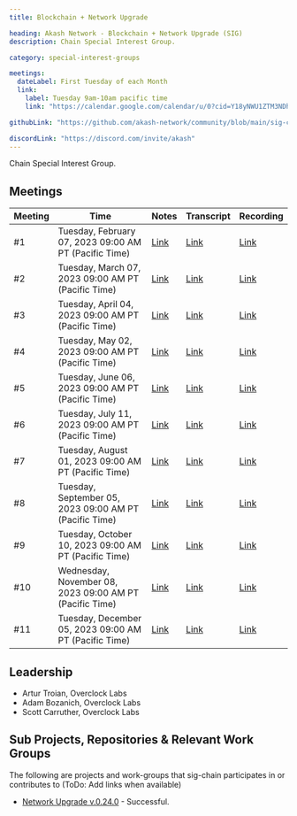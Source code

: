 ```yaml
---
title: Blockchain + Network Upgrade

heading: Akash Network - Blockchain + Network Upgrade (SIG)
description: Chain Special Interest Group.

category: special-interest-groups

meetings:
  dateLabel: First Tuesday of each Month
  link:
    label: Tuesday 9am-10am pacific time
    link: "https://calendar.google.com/calendar/u/0?cid=Y18yNWU1ZTM3NDhlNGM0YWI3YTU1ZjQxZmJjNWViZWJjYzBhMDNiNDBmYjAyODc4NWYxNDE1OWJmYWViZWExMmUyQGdyb3VwLmNhbGVuZGFyLmdvb2dsZS5jb20"

githubLink: "https://github.com/akash-network/community/blob/main/sig-chain"

discordLink: "https://discord.com/invite/akash"
---
```


Chain Special Interest Group.

## Meetings

| Meeting | Time                                                    | Notes                                                                                             | Transcript                                                                                                   | Recording                                                                                                                    |
| ------- | ------------------------------------------------------- | ------------------------------------------------------------------------------------------------- | ------------------------------------------------------------------------------------------------------------ | ---------------------------------------------------------------------------------------------------------------------------- |
| #1      | Tuesday, February 07, 2023 09:00 AM PT (Pacific Time)   | [Link](https://github.com/akash-network/community/blob/main/sig-chain/meetings/001-2023-02-08.md) | [Link](https://github.com/akash-network/community/blob/main/sig-chain/meetings/001-2023-02-08.md#transcript) | [Link](https://syav3u2trpuey4ercatgjmfetbsgauto4l6dweuzzeakfcfss5hq.arweave.net/lgFd01OL6ExwkRAmZLCkmGRgUm7i_DsSmckAooiyl08) |
| #2      | Tuesday, March 07, 2023 09:00 AM PT (Pacific Time)      | [Link](https://github.com/akash-network/community/blob/main/sig-chain/meetings/002-2023-03-07.md) | [Link](https://github.com/akash-network/community/blob/main/sig-chain/meetings/002-2023-03-07.md#transcript) | [Link](https://bnh5kltqeq2lawpenq3kdfi36yt4djl7gnsflaxset6d5jiucouq.arweave.net/C0_VLnAkNLBZ5Gw2oZUb9ifBpX8zZFWC8iT8PqUUE6k) |
| #3      | Tuesday, April 04, 2023 09:00 AM PT (Pacific Time)      | [Link](https://github.com/akash-network/community/blob/main/sig-chain/meetings/003-2023-04-04.md) | [Link](https://github.com/akash-network/community/blob/main/sig-chain/meetings/003-2023-04-04.md#transcript) | [Link](https://rtk5di5v7ki4rrepzufg5xvx7oakcpukzclwamohbfxn5kcgy3vq.arweave.net/jNXRo7X6kcjEj80Kbt63-4ChPorIl2Axxwlu3qhGxus) |
| #4      | Tuesday, May 02, 2023 09:00 AM PT (Pacific Time)        | [Link](https://github.com/akash-network/community/blob/main/sig-chain/meetings/004-2023-05-02.md) | [Link](https://github.com/akash-network/community/blob/main/sig-chain/meetings/004-2023-05-02.md#transcript) | [Link](https://ilt2quvvl4fkghho2kegz6q7vjpgza5dttrdrvswm6v5isdpsoeq.arweave.net/QueoUrVfCqMc7tKIbPofql5sg6Oc4jjWVmer1Ehvk4k) |
| #5      | Tuesday, June 06, 2023 09:00 AM PT (Pacific Time)       | [Link](https://github.com/akash-network/community/blob/main/sig-chain/meetings/004-2023-05-02.md) | [Link](https://github.com/akash-network/community/blob/main/sig-chain/meetings/004-2023-05-02.md#transcript) | [Link](https://ilt2quvvl4fkghho2kegz6q7vjpgza5dttrdrvswm6v5isdpsoeq.arweave.net/QueoUrVfCqMc7tKIbPofql5sg6Oc4jjWVmer1Ehvk4k) |
| #6      | Tuesday, July 11, 2023 09:00 AM PT (Pacific Time)       | [Link](https://github.com/akash-network/community/blob/main/sig-chain/meetings/006-2023-07-11.md) | [Link](https://github.com/akash-network/community/blob/main/sig-chain/meetings/006-2023-07-11.md#transcript) | [Link](https://sxisediwxnr2rnn2kq4dte3bkw2p7fsbg5h2fuc3tsrgimbgnfkq.arweave.net/ldEiDRa7Y6i1ulQ4OZNhVbT_lkE3T6LQW5yiZDAmaVU) |
| #7      | Tuesday, August 01, 2023 09:00 AM PT (Pacific Time)     | [Link](https://github.com/akash-network/community/blob/main/sig-chain/meetings/007-2023-08-01.md) | [Link](https://github.com/akash-network/community/blob/main/sig-chain/meetings/007-2023-08-01.md#transcript) | [Link](https://ublt6v3ytezl3kaq6ygiaz2zk52wxhmp7khokzmiy2ufgjheanpa.arweave.net/oFc_V3iZMr2oEPYMgGdZV3VrnY_6juVliMaoUyTkA14) |
| #8      | Tuesday, September 05, 2023 09:00 AM PT (Pacific Time)  | [Link](https://github.com/akash-network/community/blob/main/sig-chain/meetings/008-2023-09-05.md) | [Link](https://github.com/akash-network/community/blob/main/sig-chain/meetings/008-2023-09-05.md#transcript) | [Link](https://r67rmtmtcv66e7edkvshs42dzkzhk46xpknlhrtrvzwkvdm464ja.arweave.net/j78WTZMVfeJ8g1VkeXNDyrJ1c9d6mrPGca5sqo2c9xI) |
| #9      | Tuesday, October 10, 2023 09:00 AM PT (Pacific Time)    | [Link](https://github.com/akash-network/community/blob/main/sig-chain/meetings/009-2023-10-10.md) | [Link](https://github.com/akash-network/community/blob/main/sig-chain/meetings/009-2023-10-10.md#transcript) | [Link](https://nyvxvysvdc5oz5zwbmxrvtkyh2n2rrsqkopr2gxgpd7gkptvvsyq.arweave.net/bit64lUYuuz3NgsvGs1YPpuoxlBTnx0a5nj-ZT51rLE) |
| #10     | Wednesday, November 08, 2023 09:00 AM PT (Pacific Time) | [Link](https://github.com/akash-network/community/blob/main/sig-chain/meetings/011-2023-11-08.md) | [Link](https://github.com/akash-network/community/blob/main/sig-chain/meetings/011-2023-11-08.md#transcript) | [Link](https://sshyyg4r3uoeixzudilhwdkncekgk3yw5m6mulso6foidluersuq.arweave.net/lI-MG5HdHERfNBoWew1NERRlbxbrPMouTvFcga6EjKk) |
| #11     | Tuesday, December 05, 2023 09:00 AM PT (Pacific Time)   | [Link](https://github.com/akash-network/community/blob/main/sig-chain/meetings/011-2023-12-05.md) | [Link](https://github.com/akash-network/community/blob/main/sig-chain/meetings/011-2023-12-05.md#transcript) | [Link](https://ak4u4umlhafhkfu5jjckivcgokrrwkzzitwtwpoy5axl6soc5paq.arweave.net/ArlOUYs4CnUWnUpEpFRGcqMbKzlE7Ts92Oguv0nC68E) |

## Leadership

- Artur Troian, Overclock Labs
- Adam Bozanich, Overclock Labs
- Scott Carruther, Overclock Labs

## Sub Projects, Repositories & Relevant Work Groups

The following are projects and work-groups that sig-chain participates in or contributes to (ToDo: Add links when available)

- [Network Upgrade v.0.24.0](https://github.com/akash-network/support/issues/73) - Successful.
